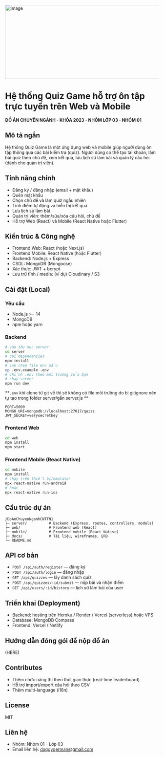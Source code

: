 
<img width="792" height="242" alt="image" src="https://github.com/user-attachments/assets/9a9eaaf8-9081-4137-a93e-f7b8c964cbba" />

</br>

# Hệ thống Quiz Game hỗ trợ ôn tập trực tuyến trên Web và Mobile

**ĐỒ ÁN CHUYÊN NGÀNH - KHÓA 2023 - NHÓM LỚP 03 - NHÓM 01**

## Mô tả ngắn

Hệ thống Quiz Game là một ứng dụng web và mobile giúp người dùng ôn tập thông qua các bài kiểm tra (quiz). Người dùng có thể tạo tài khoản, làm bài quiz theo chủ đề, xem kết quả, lưu lịch sử làm bài và quản lý câu hỏi (dành cho quản trị viên).

## Tính năng chính

* Đăng ký / đăng nhập (email + mật khẩu)
* Quên mật khẩu
* Chọn chủ đề và làm quiz ngẫu nhiên
* Tính điểm tự động và hiển thị kết quả
* Lưu lịch sử làm bài
* Quản trị viên: thêm/sửa/xóa câu hỏi, chủ đề
* Hỗ trợ Web (React) và Mobile (React Native hoặc Flutter)

## Kiến trúc & Công nghệ

* Frontend Web: React (hoặc Next.js)
* Frontend Mobile: React Native (hoặc Flutter)
* Backend: Node.js + Express
* CSDL: MongoDB (Mongoose)
* Xác thực: JWT + bcrypt
* Lưu trữ tĩnh / media: (ví dụ) Cloudinary / S3

## Cài đặt (Local)

### Yêu cầu

* Node.js >= 14
* MongoDB
* npm hoặc yarn

### Backend

```bash
# vào thư mục server
cd server
# cài dependencies
npm install
# sao chép file env mẫu
cp .env.example .env
# chỉnh .env theo môi trường của bạn
# chạy server
npm run dev
```

**`.env` khi clone từ git về thì sẽ không có file môi trường do bị gitignore nên tự tạo trong folder server/gần server.js **

```.env
PORT=5000
MONGO_URI=mongodb://localhost:27017/quizz
JWT_SECRET=verysecretkey
```

### Frontend Web

```bash
cd web
npm install
npm start
```

### Frontend Mobile (React Native)

```bash
cd mobile
npm install
# chạy trên thiết bị/emulator
npx react-native run-android
# hoặc
npx react-native run-ios
```

## Cấu trúc dự án 

```
/DoAnChuyenNganhCNTTN1
├─ server/          # Backend (Express, routes, controllers, models)
├─ web/             # Frontend web (React)
├─ mobile/          # Frontend mobile (React Native)
├─ docs/            # Tài liệu, wireframes, ERD
└─ README.md
```

## API cơ bản

* `POST /api/auth/register` — đăng ký
* `POST /api/auth/login` — đăng nhập
* `GET /api/quizzes` — lấy danh sách quiz
* `POST /api/quizzes/:id/submit` — nộp bài và nhận điểm
* `GET /api/users/:id/history` — lịch sử làm bài của user



## Triển khai (Deployment)

* Backend: hosting trên Heroku / Render / Vercel (serverless) hoặc VPS
* Database: MongoDB Compass
* Frontend: Vercel / Netlify

## Hướng dẫn đóng gói để nộp đồ án

(HERE)

## Contributes

* Thêm chức năng thi theo thời gian thực (real-time leaderboard)
* Hỗ trợ import/export câu hỏi theo CSV
* Thêm multi-language (i18n)

## License

MIT

## Liên hệ

* Nhóm: Nhóm 01 - Lớp 03
* Email liên hệ: doggygerman@gmail.com

























































